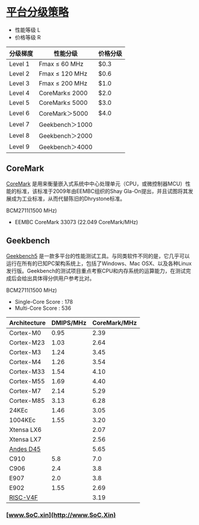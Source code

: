 ﻿# [平台分级策略](https://github.com/SoCXin/Level)

* 性能等级 L
* 价格等级 R

| 分级梯度 | 性能分级 | 价格分级 |
| ------- | -------- |  ------ |
| Level 1 | Fmax ≤ 60 MHz |   $0.3 |
| Level 2 | Fmax ≤ 120 MHz |  $0.6 |
| Level 3 | Fmax ≤ 200 MHz  | $1.0 |
| Level 4 | CoreMark≤ 2000 | $2.0  |
| Level 5 | CoreMark≤ 5000 | $3.0  |
| Level 6 | CoreMark＞5000 | $4.0  |
| Level 7 | Geekbench＞1000 |   |
| Level 8 | Geekbench＞2000 |   |
| Level 9 | Geekbench＞4000 |   |



## CoreMark

[CoreMark](https://www.eembc.org/coremark/index.php) 是用来衡量嵌入式系统中中心处理单元（CPU，或微控制器MCU）性能的标准，该标准于2009年由EEMBC组织的Shay Gla-On提出，并且试图将其发展成为工业标准，从而代替陈旧的Dhrystone标准。

BCM2711(1500 MHz)

* EEMBC CoreMark 33073 (22.049 CoreMark/MHz)

## Geekbench

[Geekbench5](https://browser.geekbench.com/v5/cpu/search) 是一款多平台的性能测试工具。与同类软件不同的是，它几乎可以运行在所有的已知PC架构系统上，包括了Windows、Mac OSX、以及各种Linux发行版。Geekbench的测试项目重点考察CPU和内存系统的运算能力，在测试完成后会给出具体得分供用户参考比对。

BCM2711(1500 MHz)

* Single-Core Score : 178
* Multi-Core Score : 536



|  Architecture  | DMIPS/MHz | CoreMark/MHz |
| --------- | --------- | ------------ |
| Cortex-M0 |   0.95    |     2.39  |
| Cortex-M23 |  1.03    |     2.64  |
| Cortex-M3 |   1.24    |     3.45  |
| Cortex-M4 |   1.26    |     3.54  |
| Cortex-M33 |  1.54    |     4.10  |
| Cortex-M55 |  1.69    |    4.40   |
| Cortex-M7 |   2.14    |     5.29  |
| Cortex-M85 |   3.13   |    6.28   |
| 24KEc |   1.46    |     3.05    |
| 1004KEc |   1.55    |     3.20    |
| Xtensa LX6 |       |    2.07   |
| Xtensa LX7 |       |    2.56   |
| [Andes D45](http://www.andestech.com/cn/risc-vandes/) |      |     5.65    |
| C910 |   5.8    |     7.0    |
| C906 |   2.4   |   3.8  |
| E907 |   2.0   |  3.8   |
| E902 |   1.55    |     2.69    |
| [RISC-V4F](https://doc.soc.xin/wch/riscv) |      |    3.19   |


### [www.SoC.xin](http://www.SoC.Xin)
